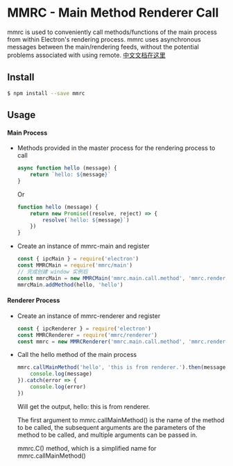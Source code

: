 # MMRC - Main Method Renderer Call

mmrc is used to conveniently call methods/functions of the main process from within Electron's rendering process. mmrc uses asynchronous messages between the main/rendering feeds, without the potential problems associated with using remote. [中文文档在这里](https://github.com/echoldman/mmrc/blob/main/README-zh_CN.md)

## Install

~~~bash
$ npm install --save mmrc
~~~

## Usage

#### Main Process

- Methods provided in the master process for the rendering process to call

  ~~~js
  async function hello (message) {
      return `hello: ${message}`
  }
  ~~~

  Or

  ~~~js
  function hello (message) {
      return new Promise((resolve, reject) => {
          resolve(`hello: ${message}`)
      })
  }
  ~~~

- Create an instance of mmrc-main and register
  
  ~~~js
  const { ipcMain } = require('electron')
  const MMRCMain = require('mmrc/main')
  // 完成创建 window 实例后
  const mmrcMain = new MMRCMain('mmrc.main.call.method', 'mmrc.renderer.done', 'mmrc.renderer.failed', ipcMain, win)
  mmrcMain.addMethod(hello, 'hello')
  ~~~

#### Renderer Process

- Create an instance of mmrc-renderer and register

  ~~~js
  const { ipcRenderer } = require('electron')
  const MMRCRenderer = require('mmrc/renderer')
  const mmrc = new MMRCRenderer('mmrc.main.call.method', 'mmrc.renderer.done', 'mmrc.rendere.failed', ipcRenderer)
  ~~~

- Call the hello method of the main process

  ~~~js
  mmrc.callMainMethod('hello', 'this is from renderer.').then(message => {
      console.log(message)
  }).catch(error => {
      console.log(error)
  })
  ~~~

  Will get the output, hello: this is from renderer.

  The first argument to mmrc.callMainMethod() is the name of the method to be called, the subsequent arguments are the parameters of the method to be called, and multiple arguments can be passed in.
  
  mmrc.C() method, which is a simplified name for mmrc.callMainMethod()

